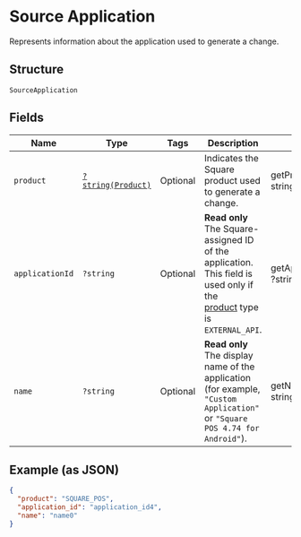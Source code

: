 
# Source Application

Represents information about the application used to generate a change.

## Structure

`SourceApplication`

## Fields

| Name | Type | Tags | Description | Getter | Setter |
|  --- | --- | --- | --- | --- | --- |
| `product` | [`?string(Product)`](../../doc/models/product.md) | Optional | Indicates the Square product used to generate a change. | getProduct(): ?string | setProduct(?string product): void |
| `applicationId` | `?string` | Optional | __Read only__ The Square-assigned ID of the application. This field is used only if the<br>[product](entity:Product) type is `EXTERNAL_API`. | getApplicationId(): ?string | setApplicationId(?string applicationId): void |
| `name` | `?string` | Optional | __Read only__ The display name of the application<br>(for example, `"Custom Application"` or `"Square POS 4.74 for Android"`). | getName(): ?string | setName(?string name): void |

## Example (as JSON)

```json
{
  "product": "SQUARE_POS",
  "application_id": "application_id4",
  "name": "name0"
}
```

